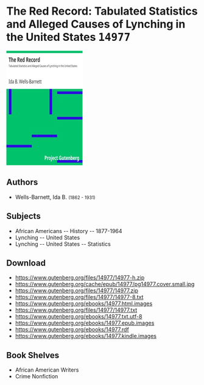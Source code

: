 # The Red Record: Tabulated Statistics and Alleged Causes of Lynching in the United States <kbd>14977</kbd>

![](./cover.medium.jpg "")

## Authors


 - Wells-Barnett, Ida B. <small>(1862 - 1931)</small>

## Subjects


 - African Americans -- History -- 1877-1964
 - Lynching -- United States
 - Lynching -- United States -- Statistics

## Download


 - https://www.gutenberg.org/files/14977/14977-h.zip
 - https://www.gutenberg.org/cache/epub/14977/pg14977.cover.small.jpg
 - https://www.gutenberg.org/files/14977/14977.zip
 - https://www.gutenberg.org/files/14977/14977-8.txt
 - https://www.gutenberg.org/ebooks/14977.html.images
 - https://www.gutenberg.org/files/14977/14977.txt
 - https://www.gutenberg.org/ebooks/14977.txt.utf-8
 - https://www.gutenberg.org/ebooks/14977.epub.images
 - https://www.gutenberg.org/ebooks/14977.rdf
 - https://www.gutenberg.org/ebooks/14977.kindle.images

## Book Shelves


 - African American Writers
 - Crime Nonfiction
